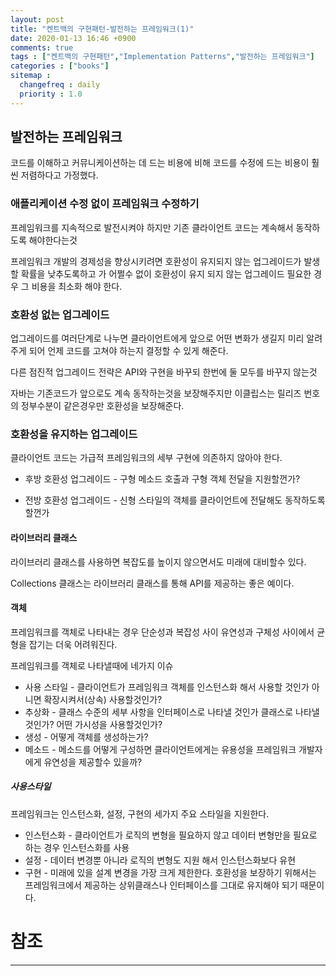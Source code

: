 ```yaml
---
layout: post
title: "켄트백의 구현패턴-발전하는 프레임워크(1)"
date: 2020-01-13 16:46 +0900
comments: true
tags : ["켄트백의 구현패턴","Implementation Patterns","발전하는 프레임워크"]
categories : ["books"]
sitemap :
  changefreq : daily
  priority : 1.0
---
```


## 발전하는 프레임워크

코드를 이해하고 커뮤니케이션하는 데 드는 비용에 비해 코드를 수정에 드는 비용이 훨씬 저렴하다고 가정했다.

### 애플리케이션 수정 없이 프레임워크 수정하기

프레임워크를 지속적으로 발전시켜야 하지만 기존 클라이언트 코드는 계속해서 동작하도록 해야한다는것

프레임워크 개발의 경제성을 향상시키려면 호환성이 유지되지 않는 업그레이드가 발생할 확률을 낮추도록하고 가
어쩔수 없이 호환성이 유지 되지 않는 업그레이드 필요한 경우 그 비용을 최소화 해야 한다.

### 호환성 없는 업그레이드

업그레이드를 여러단계로 나누면 클라이언트에게 앞으로 어떤 변화가 생길지 미리 알려주게 되어 언제 코드를 고쳐야 하는지 결정할 수 있게 해준다.

다른 점진적 업그레이드 전략은 API와 구현을 바꾸되 한번에 둘 모두를 바꾸지 않는것

자바는 기존코드가 앞으로도 계속 동작하는것을 보장해주지만 이클립스는 릴리즈 번호의 정부수분이 같은경우만 호환성을 보장해준다.

### 호환성을 유지하는 업그레이드

클라이언트 코드는 가급적 프레임워크의 세부 구현에 의존하지 않아야 한다.

* 후방 호환성 업그레이드 - 구형 메소드 호출과 구형 객체 전달을 지원할껀가?

* 전방 호환성 업그레이드 - 신형 스타일의 객체를 클라이언트에 전달해도 동작하도록 할껀가

#### 라이브러리 클래스

라이브러리 클래스를 사용하면 복잡도를 높이지 않으면서도 미래에 대비할수 있다.

Collections 클래스는 라이브러리 클래스를 통해 API를 제공하는 좋은 예이다.

#### 객체

프레임워크를 객체로 나타내는 경우 단순성과 복잡성 사이 유연성과 구체성 사이에서 균형을 잡기는 더욱 어려워진다.

프레임워크를 객체로 나타낼때에 네가지 이슈

* 사용 스타일 - 클라이언트가 프레임워크 객체를 인스턴스화 해서 사용할 것인가 아니면 확장시켜서(상속) 사용할것인가?
* 추상화 - 클래스 수준의 세부 사항을 인터페이스로 나타낼 것인가 클래스로 나타낼 것인가? 어떤 가시성을 사용할것인가?
* 생성 - 어떻게 객체를 생성하는가?
* 메소드 - 메소드를 어떻게 구성하면 클라이언트에게는 유용성을 프레임워크 개발자에게 유연성을 제공할수 있을까?

##### 사용스타일 

프레임워크는 인스턴스화, 설정, 구현의 세가지 주요 스타일을 지원한다.

* 인스턴스화 - 클라이언트가 로직의 변형을 필요하지 않고 데이터 변형만을 필요로 하는 경우 인스턴스화를 사용
* 설정 - 데이터 변경뿐 아니라 로직의 변형도 지원 해서 인스턴스화보다 유현
* 구현 - 미래에 있을 설계 변경을 가장 크게 제한한다. 호환성을 보장하기 위해서는 프레임워크에서 제공하는 상위클래스나 인터페이스를 그대로 유지해야 되기 때문이다.




# 참조
-----


